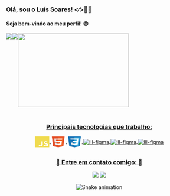  <h3>Olá, sou o Luís Soares! <⁄>👨‍💻</h3>
 <h4>Seja bem-vindo ao meu perfil! 😄</h4>
 
<div >
  <a href="https://github.com/SrLLL10">
  <img align="left" height="180em" src="https://github-readme-stats.vercel.app/api?username=SrLLL10&show_icons=true&theme=tokyonight&include_all_commits=true&count_private=true"/>
   <img align="left" height="140em" src="https://github-readme-stats.vercel.app/api/top-langs/?username=SrLLL10&layout=compact&langs_count=7&theme=tokyonight"/>
 
</div>
 <div>
    <img height="200" width="300"  src="https://user-images.githubusercontent.com/97695565/150355371-37f0813b-bf0e-4bbb-a178-e24414cb8f39.gif">
 </div>
 
<div  align="center" style="display: inline_block"><br>
 <h3>Principais tecnologias que trabalho:</h3>
  <img align="center" alt="lll-Js" height="30" width="40" src="https://raw.githubusercontent.com/devicons/devicon/master/icons/javascript/javascript-plain.svg">
  <img align="center" alt="lll-HTML" height="30" width="40" src="https://raw.githubusercontent.com/devicons/devicon/master/icons/html5/html5-original.svg">
  <img align="center" alt="lll-CSS" height="30" width="40" src="https://raw.githubusercontent.com/devicons/devicon/master/icons/css3/css3-original.svg">
  <img align="center" alt="lll-figma" height="30" width="40" src="https://cdn.jsdelivr.net/gh/devicons/devicon/icons/figma/figma-original.svg">
  <img align="center" alt="lll-figma" height="30" width="40" src="https://cdn.jsdelivr.net/gh/devicons/devicon/icons/git/git-original.svg">
  <img align="center" alt="lll-figma" height="30" width="40" src="https://cdn.jsdelivr.net/gh/devicons/devicon/icons/github/github-original.svg">
</div>
  
  ##
 
<div align="center"> 
  <h3>📩 Entre em contato comigo: 📩</h3>
  <a href = "mailto:lll10sssaaa@gmail.com"><img src="https://img.shields.io/badge/Gmail-D14836?style=for-the-badge&logo=gmail&logoColor=white" target="_blank"></a>
  <a href="https://www.linkedin.com" target="_blank"><img src="https://img.shields.io/badge/-LinkedIn-%230077B5?style=for-the-badge&logo=linkedin&logoColor=white" target="_blank"></a> 
 
![Snake animation](https://github.com/SrLLL10/SrLLL10/blob/output/github-contribution-grid-snake.svg)
 
</div>
